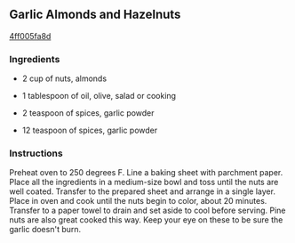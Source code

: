 ## Garlic Almonds and Hazelnuts

[4ff005fa8d](http://www.food.com/recipe/garlic-almonds-and-hazelnuts-490973)

### Ingredients

 - 2 cup of nuts, almonds

 - 1 tablespoon of oil, olive, salad or cooking

 - 2 teaspoon of spices, garlic powder

 - 12 teaspoon of spices, garlic powder

### Instructions

Preheat oven to 250 degrees F. Line a baking sheet with parchment paper. Place all the ingredients in a medium-size bowl and toss until the nuts are well coated. Transfer to the prepared sheet and arrange in a single layer. Place in oven and cook until the nuts begin to color, about 20 minutes. Transfer to a paper towel to drain and set aside to cool before serving. Pine nuts are also great cooked this way. Keep your eye on these to be sure the garlic doesn't burn.